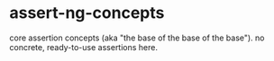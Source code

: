 assert-ng-concepts
==================

core assertion concepts (aka "the base of the base of the base"). no concrete, ready-to-use assertions here.